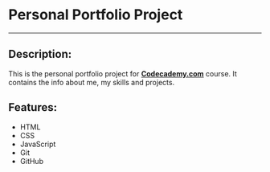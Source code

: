 # Personal Portfolio Project
---

## Description:

This is the personal portfolio project for [**Codecademy.com**](https://codecademy.com) course. It contains the info about me, my skills and projects.

## Features:

- HTML
- CSS
- JavaScript
- Git
- GitHub 